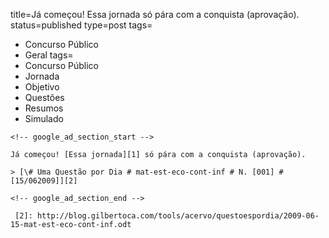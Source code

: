 title=Já começou! Essa jornada só pára com a conquista (aprovação).
status=published
type=post
tags=
  - Concurso Público
  - Geral
tags=
  - Concurso Público
  - Jornada
  - Objetivo
  - Questões
  - Resumos
  - Simulado
~~~~~~
<!-- google_ad_section_start -->

Já começou! [Essa jornada][1] só pára com a conquista (aprovação).

> [\# Uma Questão por Dia # mat-est-eco-cont-inf # N. [001] # [15/062009]][2]

<!-- google_ad_section_end -->

 [2]: http://blog.gilbertoca.com/tools/acervo/questoespordia/2009-06-15-mat-est-eco-cont-inf.odt